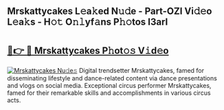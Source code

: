 ## Mrskattycakes L𝚎a𝚔ed N𝚞𝚍e - Part-OZI Vi𝚍𝚎o L𝚎a𝚔s - H𝚘𝚝 O𝚗𝚕yf𝚊ns P𝚑𝚘tos I3arI

# <h2><a href="http://kf388ib.oniu.top/?m=Mrskattycakes">🔗👉 🔴 Mrskattycakes P𝚑ot𝚘𝚜 V𝚒d𝚎o</a></h2>

[![Mrskattycakes Nu𝚍e𝚜](https://i.imgur.com/0qMVB7G.gif)](http://kf388ib.oniu.top/?m=Mrskattycakes)
Digital trendsetter Mrskattycakes, famed for disseminating lifestyle and dance-related content via dance presentations and vlogs on social media. Exceptional circus performer Mrskattycakes, famed for their remarkable skills and accomplishments in various circus acts.  
